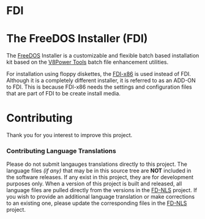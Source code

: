 # FDI

# The FreeDOS Installer (FDI)

The [FreeDOS](http://freedos.org) Installer is a customizable and flexible
batch based installation kit based on the
[V8Power Tools](http://up.lod.bz/V8Power) batch file enhancement utilities.


For installation using floppy diskettes, the
[FDI-x86](https://github.com/shidel/FDI-x86) is used instead of FDI. Although
it is a completely different installer, it is referred to as an ADD-ON to FDI.
This is because FDI-x86 needs the settings and configuration files that are
part of FDI to be create install media.

# Contributing

Thank you for you interest to improve this project.

### Contributing Language Translations

Please do not submit langauges translations directly to this project. The 
language files *(if any)* that may be in this source tree are **NOT** included 
in the software releases. If any exist in this project, they are for development
purposes only. When a version of this project is built and released, all 
language files are pulled directly from the versions in the 
[FD-NLS](https://github.com/shidel/fd-nls) project. If you wish to provide an 
additional language translation or make corrections to an existing one, please 
update the corresponding files in the [FD-NLS](https://github.com/shidel/fd-nls) 
project.
